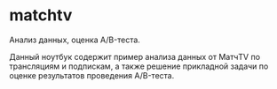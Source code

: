 # matchtv
Анализ данных, оценка A/B-теста.

Данный ноутбук содержит пример анализа данных от МатчTV по трансляциям и подпискам, а также решение прикладной задачи по оценке результатов проведения А/B-теста.
